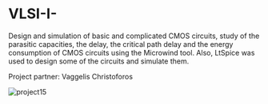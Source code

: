 # VLSI-I-

Design and simulation of basic and complicated CMOS circuits, study of the parasitic capacities, the delay, the critical path delay and the energy consumption of CMOS circuits using the Microwind tool. Also, LtSpice was used to design some of the circuits and simulate them.

Project partner: Vaggelis Christoforos

![project15](https://user-images.githubusercontent.com/49875599/147415524-40918271-b2c9-4c8e-af9f-517e98232984.jpg)
